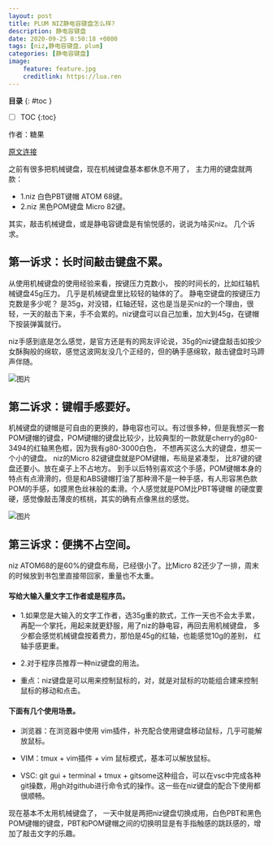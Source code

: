 ```yaml
---
layout: post
title: PLUM NIZ静电容键盘怎么样?
description: 静电容键盘
date: 2020-09-25 8:50:18 +0800 
tags: [niz,静电容键盘，plum]
categories: [静电容键盘]
image:
    feature: feature.jpg
    creditlink: https://lua.ren 
---
```



**目录**
{: #toc }
* [ ]  TOC
{:toc}


作者：糖果

[原文连接](https://www.zhihu.com/question/313867469/answer/1492445584)


之前有很多把机械键盘，现在机械键盘基本都休息不用了， 主力用的键盘就两款：
* 1.niz 白色PBT键帽 ATOM  68键。
* 2.niz 黑色POM键盘  Micro 82键。

 其实，敲击机械键盘，或是静电容键盘是有愉悦感的，说说为啥买niz。
几个诉求。
## 第一诉求：长时间敲击键盘不累。
从使用机械键盘的使用经验来看，按键压力克数小， 按的时间长的，比如红轴机械键盘45g压力。 几乎是机械键盘里比较轻的轴体的了。
静电空键盘的按键压力克数是多少呢？ 是35g，对没错，红轴还轻，这也是当是买niz的一个理由，很轻，一天的敲击下来，手不会累的。niz键盘可以自己加重，加大到45g，在键帽下按装弹簧就行。

niz手感到底是怎么感觉，是官方还是有的网友评论说，35g的niz键盘敲击如按少女酥胸般的绵软，感觉这波网友没几个正经的，但的确手感绵软，敲击键盘时马蹄声伴随。

![图片](https://wx1.sinaimg.cn/mw1024/de7b8e1fly1gisdx3g5elj21400u0gro.jpg)

<script type="text/javascript">var jd_union_pid="3002833273";var jd_union_euid="";</script><script type="text/javascript" src="//ads-union.jd.com/static/js/union.js"></script>


## 第二诉求：键帽手感要好。
机械键盘的键帽是可自由的更换的，静电容也可以。有过很多种，但是我想买一套POM键帽的键盘，POM键帽的键盘比较少，比较典型的一款就是cherry的g80-3494的红轴黑色框，因为我有g80-3000白色， 不想再买这么大的键盘，想买一个小的键盘。
niz的Micro 82键键盘就是POM键帽，布局是紧凑型， 比87键的键盘还要小。放在桌子上不占地方。
到手以后特别喜欢这个手感，POM键帽本身的特点有点滑滑的，但是和ABS键帽打油了那种滑不是一种手感，有人形容黑色款POM的手感，如摸黑色丝袜般的柔滑。个人感觉就是POM比PBT等键帽 的硬度要硬，感觉像敲击薄皮的核桃，其实的确有点像黑丝的感觉。

![图片](https://wx1.sinaimg.cn/mw1024/de7b8e1fly1gisdx2fu4lj21400u043g.jpg)

<script type="text/javascript">var jd_union_pid="3002832599";var jd_union_euid="";</script><script type="text/javascript" src="//ads-union.jd.com/static/js/union.js"></script>

## 第三诉求：便携不占空间。
 niz  ATOM68的是60%的键盘布局，已经很小了。比Micro 82还少了一排，周末的时候放到书包里直接带回家，重量也不太重。


#### 写给大输入量文字工作者或是程序员。

* 1.如果您是大输入的文字工作者，选35g重的款式，工作一天也不会太手累，再配一个掌托，用起来就更舒服，用了niz的静电容，再回去用机械键盘， 多少都会感觉机械键盘按着费力，那怕是45g的红轴，也能感觉10g的差别， 红轴手感更重。

* 2.对于程序员推荐一种niz键盘的用法。


* 重点：niz键盘是可以用来控制鼠标的，对，就是对鼠标的功能组合建来控制鼠标的移动和点击。

#### 下面有几个使用场景。

* 浏览器：在浏览器中使用 vim插件，补充配合使用键盘移动鼠标，几乎可能解放鼠标。

* VIM：tmux + vim插件 + vim 鼠标模式，基本可以解放鼠标。

* VSC:  git gui + terminal + tmux + gitsome这种组合，可以在vsc中完成各种git操数，用gh对github进行命令式的操作。这一些在niz键盘的配合下使用都很顺畅。


现在基本不太用机械键盘了， 一天中就是两把niz键盘切换成用，白色PBT和黑色POM键帽的键盘，PBT和POM键帽之间的切换明显是有手指触感的跳跃感的，增加了敲击文字的乐趣。



<script type="text/javascript">var jd_union_pid="3002789148";var jd_union_euid="";</script><script type="text/javascript" src="//ads-union.jd.com/static/js/union.js"></script>
